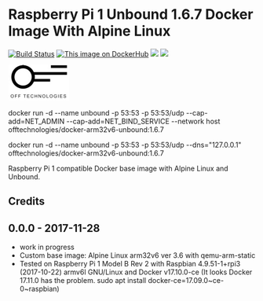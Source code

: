 # Raspberry Pi 1 Unbound 1.6.7 Docker Image With Alpine Linux

[![Build Status](https://travis-ci.org/offtechnologies/docker-arm32v6-unbound.svg?branch=master)](travis-ci.org/offtechnologies/docker-arm32v6-unbound)
[![This image on DockerHub](https://img.shields.io/docker/pulls/offtechnologies/docker-arm32v6-unbound.svg)](https://hub.docker.com/r/offtechnologies/docker-arm32v6-unbound/)
[![](https://images.microbadger.com/badges/version/offtechnologies/docker-arm32v6-unbound.svg)](https://microbadger.com/images/offtechnologies/docker-arm32v6-unbound "Get your own version badge on microbadger.com")
[![](https://images.microbadger.com/badges/image/offtechnologies/docker-arm32v6-unbound.svg)](https://microbadger.com/images/offtechnologies/docker-arm32v6-unbound "Get your own image badge on microbadger.com")


[offtechurl]: https://offtechnologies.gthub.io

[![offtechnologies](https://raw.githubusercontent.com/offtechnologies/offtechnologies.github.io/master/logo.png)][offtechurl]


docker run -d --name unbound -p 53:53 -p 53:53/udp --cap-add=NET_ADMIN --cap-add=NET_BIND_SERVICE --network host offtechnologies/docker-arm32v6-unbound:1.6.7


docker run -d --name unbound -p 53:53 -p 53:53/udp --dns="127.0.0.1" offtechnologies/docker-arm32v6-unbound:1.6.7


Raspberry Pi 1 compatible Docker base image with Alpine Linux and Unbound.

## Credits


## 0.0.0 - 2017-11-28
* work in progress
* Custom base image: Alpine Linux arm32v6 ver 3.6 with qemu-arm-static
* Tested on Raspberry Pi 1 Model B Rev 2 with  Raspbian 4.9.51-1+rpi3 (2017-10-22) armv6l GNU/Linux and Docker v17.10.0-ce (It looks Docker 17.11.0 has the problem. sudo apt install docker-ce=17.09.0~ce-0~raspbian)
